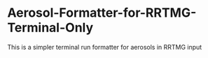 # Aerosol-Formatter-for-RRTMG-Terminal-Only
This is a simpler terminal run formatter for aerosols in RRTMG input
